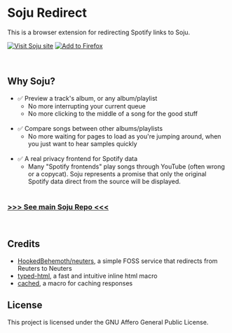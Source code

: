 # Soju Redirect

This is a browser extension for redirecting Spotify links to Soju.

[![Visit Soju site](https://img.shields.io/badge/%20Visit%2FUse%20Soju%20Website-▸-df0e14?style=for-the-badge&logo=spotify&logoColor=white&logoWidth=25)](https://playsoju.netlify.app) 
[![Add to Firefox](https://img.shields.io/badge/%20Add%20to%20Firefox-▸-FE7C38?style=for-the-badge&logo=firefox&logoColor=white&logoWidth=25)](https://addons.mozilla.org/en-US/firefox/addon/soju-redirect/)

<br>

## Why Soju?

- ✅ Preview a track's album, or any album/playlist
  - No more interrupting your current queue
  - No more clicking to the middle of a song for the good stuff<br><br>
- ✅ Compare songs between other albums/playlists
  - No more waiting for pages to load as you're jumping around, when you just want to hear samples quickly<br><br>
- ✅ A real privacy frontend for Spotify data
  - Many "Spotify frontends" play songs through YouTube (often wrong or a copycat). Soju represents a promise that only the original Spotify data direct from the source will be displayed.<br><br>
 
### [>>> See main Soju Repo <<<](https://github.com/coffeebank/soju)

<br>

## Credits
* [HookedBehemoth/neuters](https://github.com/HookedBehemoth/neuters), a simple FOSS service that redirects from Reuters to Neuters
* [typed-html](https://github.com/bodil/typed-html), a fast and intuitive inline html macro
* [cached](https://github.com/jaemk/cached), a macro for caching responses

## License
This project is licensed under the GNU Affero General Public License.
